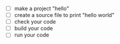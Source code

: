 - [ ] make a project "hello" 
- [ ] create a source file to print "hello world"
- [ ] check your code
- [ ] build your code
- [ ] run your code
